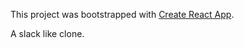 This project was bootstrapped with [Create React App](https://github.com/facebookincubator/create-react-app).

A slack like clone.


